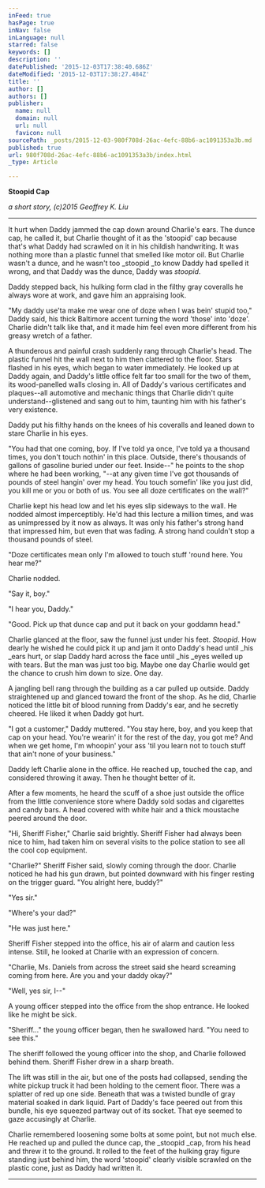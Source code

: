 ```yaml
---
inFeed: true
hasPage: true
inNav: false
inLanguage: null
starred: false
keywords: []
description: ''
datePublished: '2015-12-03T17:38:40.686Z'
dateModified: '2015-12-03T17:38:27.484Z'
title: ''
author: []
authors: []
publisher:
  name: null
  domain: null
  url: null
  favicon: null
sourcePath: _posts/2015-12-03-980f708d-26ac-4efc-88b6-ac1091353a3b.md
published: true
url: 980f708d-26ac-4efc-88b6-ac1091353a3b/index.html
_type: Article

---
```

**Stoopid Cap**

_a short story, (c)2015 Geoffrey K. Liu_

****

It hurt when Daddy jammed the cap down around Charlie's ears. The dunce cap, he called it, but Charlie thought of it as the 'stoopid' cap because that's what Daddy had scrawled on it in his childish handwriting. It was nothing more than a plastic funnel that smelled like motor oil. But Charlie wasn't a dunce, and he wasn't too _stoopid _to know Daddy had spelled it wrong, and that Daddy was the dunce, Daddy was _stoopid_.

Daddy stepped back, his hulking form clad in the filthy gray coveralls he always wore at work, and gave him an appraising look.

"My daddy use'ta make me wear one of doze when I was bein' stupid too," Daddy said, his thick Baltimore accent turning the word 'those' into 'doze'. Charlie didn't talk like that, and it made him feel even more different from his greasy wretch of a father.

A thunderous and painful crash suddenly rang through Charlie's head. The plastic funnel hit the wall next to him then clattered to the floor. Stars flashed in his eyes, which began to water immediately. He looked up at Daddy again, and Daddy's little office felt far too small for the two of them, its wood-panelled walls closing in. All of Daddy's various certificates and plaques--all automotive and mechanic things that Charlie didn't quite understand--glistened and sang out to him, taunting him with his father's very existence.

Daddy put his filthy hands on the knees of his coveralls and leaned down to stare Charlie in his eyes. 

"You had that one coming, boy. If I've told ya once, I've told ya a thousand times, you don't touch nothin' in this place. Outside, there's thousands of gallons of gasoline buried under our feet. Inside--" he points to the shop where he had been working, "--at any given time I've got thousands of pounds of steel hangin' over my head. You touch somefin' like you just did, you kill me or you or both of us. You see all doze certificates on the wall?"

Charlie kept his head low and let his eyes slip sideways to the wall. He nodded almost imperceptibly. He'd had this lecture a million times, and was as unimpressed by it now as always. It was only his father's strong hand that impressed him, but even that was fading. A strong hand couldn't stop a thousand pounds of steel.

"Doze certificates mean only I'm allowed to touch stuff 'round here. You hear me?"

Charlie nodded.

"Say it, boy."

"I hear you, Daddy."

"Good. Pick up that dunce cap and put it back on your goddamn head."

Charlie glanced at the floor, saw the funnel just under his feet. _Stoopid_. How dearly he wished he could pick it up and jam it onto Daddy's head until _his _ears hurt, or slap Daddy hard across the face until _his _eyes welled up with tears. But the man was just too big. Maybe one day Charlie would get the chance to crush him down to size. One day.

A jangling bell rang through the building as a car pulled up outside. Daddy straightened up and glanced toward the front of the shop. As he did, Charlie noticed the little bit of blood running from Daddy's ear, and he secretly cheered. He liked it when Daddy got hurt.

"I got a customer," Daddy muttered. "You stay here, boy, and you keep that cap on your head. You're wearin' it for the rest of the day, you got me? And when we get home, I'm whoopin' your ass 'til you learn not to touch stuff that ain't none of your business."

Daddy left Charlie alone in the office. He reached up, touched the cap, and considered throwing it away. Then he thought better of it.

After a few moments, he heard the scuff of a shoe just outside the office from the little convenience store where Daddy sold sodas and cigarettes and candy bars. A head covered with white hair and a thick moustache peered around the door.

"Hi, Sheriff Fisher," Charlie said brightly. Sheriff Fisher had always been nice to him, had taken him on several visits to the police station to see all the cool cop equipment.

"Charlie?" Sheriff Fisher said, slowly coming through the door. Charlie noticed he had his gun drawn, but pointed downward with his finger resting on the trigger guard. "You alright here, buddy?"

"Yes sir."

"Where's your dad?"

"He was just here."

Sheriff Fisher stepped into the office, his air of alarm and caution less intense. Still, he looked at Charlie with an expression of concern.

"Charlie, Ms. Daniels from across the street said she heard screaming coming from here. Are you and your daddy okay?"

"Well, yes sir, I--"

A young officer stepped into the office from the shop entrance. He looked like he might be sick.

"Sheriff..." the young officer began, then he swallowed hard. "You need to see this."

The sheriff followed the young officer into the shop, and Charlie followed behind them. Sheriff Fisher drew in a sharp breath.

The lift was still in the air, but one of the posts had collapsed, sending the white pickup truck it had been holding to the cement floor. There was a splatter of red up one side. Beneath that was a twisted bundle of gray material soaked in dark liquid. Part of Daddy's face peered out from this bundle, his eye squeezed partway out of its socket. That eye seemed to gaze accusingly at Charlie.

Charlie remembered loosening some bolts at some point, but not much else. He reached up and pulled the dunce cap, the _stoopid _cap, from his head and threw it to the ground. It rolled to the feet of the hulking gray figure standing just behind him, the word 'stoopid' clearly visible scrawled on the plastic cone, just as Daddy had written it.

****